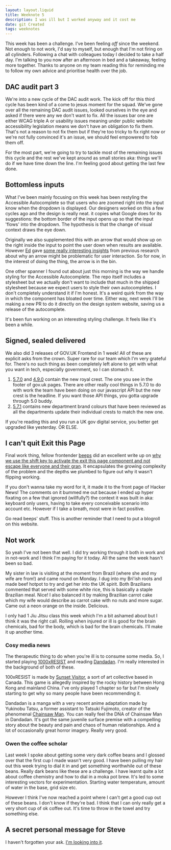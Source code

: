 ```yaml
---
layout: layout.liquid
title: Weeknote 5
description: I was ill but I worked anyway and it cost me
date: git Created
tags: weeknotes
---
```


This week has been a challenge. I've been feeling _off_ since the weekend. Not enough to not work, I'd say to myself, but enough that I'm not firing on all cylinders. Following a chat with colleagues today I decided to take a half day. I'm talking to you now after an afternoon in bed and a takeaway, feeling more together. Thanks to anyone on my team reading this for reminding me to follow my own advice and prioritise health over the job.

## DAC audit part 3

We're into a new cycle of the DAC audit work. The kick off for this third cycle has been kind of a come to jesus moment for the squad. We've gone over all the remaining DAC audit issues, looked ourselves in the eye and asked if there were any we don't want to fix. All the issues bar one are either WCAG triple A or usability issues meaning under public website accessibility legislation means we don't have an obligation to fix them. That's not a reason to not fix them but if they're too tricky to fix right now or we're not fully convinced it's an issue, we should feel empowered to fob them off.

For the most part, we're going to try to tackle most of the remaining issues this cycle and the rest we've kept around as small stories aka: things we'll do if we have time down the line. I'm feeling good about getting the last few done.

## Bottomless inputs

What I've been mainly focusing on this week has been restyling the Accessible Autocomplete so that users who are zoomed right into the input know when the dropdown is displayed. Our designers worked on this a few cycles ago and the design is really neat. it copies what Google does for its suggestions: the bottom border of the input opens up so that the input 'flows' into the dropdown. The hypothesis is that the change of visual context draws the eye down.

Originally we also supplemented this with an arrow that would show up on the right inside the input to point the user down when results are available. However [Ed](https://www.edwardhorsford.com/) gave [some really interesting insights](https://github.com/alphagov/accessible-autocomplete/pull/753#issuecomment-2399953824) from previous research about why an arrow might be problematic for user interaction. So for now, in the interest of doing the thing, the arrow is in the bin.

One other spanner I found out about just this morning is the way we handle styling for the Accessible Autocomplete. The repo itself includes a stylesheet but we actually don't want to include that much in the shipped stylesheet because we expect users to style their own autocompletes. I don't completely understand it if I'm honest. It's a weird quirk from the way in which the component has bloated over time. Either way, next week I'll be making a new PR to do it directly on the design system website, saving us a release of the autocomplete.

It's been fun working on an interesting styling challenge. It feels like it's been a while.

## Signed, sealed delivered

We also did 3 releases of GOV.UK Frontend in 1 week! All of these are explicit asks from the crown. Super rare for our team which I'm very grateful for. There's no such thing as been completely left alone to get with what you want in tech, especially government, so I can stomach it.

1. [5.7.0](https://github.com/alphagov/govuk-frontend/releases/tag/v5.7.0) and [4.9.0](https://github.com/alphagov/govuk-frontend/releases/tag/v4.9.0) contain the new royal crest. The one you see in the footer of gov.uk pages. There are other really cool things in 5.7.0 to do with work the team have been doing on our javascript API but the new crest is the headline. If you want those API things, you gotta upgrade through 5.0 buddy.
2. [5.7.1](https://github.com/alphagov/govuk-frontend/releases/tag/v5.7.1) contains new department brand colours that have been reviewed as all the departments update their individual crests to match the new one.

If you're reading this and you run a UK gov digital service, you better get upgraded like yesterday. OR ELSE.

## I can't quit Exit this Page

Final work thing, fellow frontender [beeps](https://beeps.website/) did an excellent write up on [why we use the shift key to activate the exit this page component and not escape like everyone and their gran](https://beeps.website/blog/2024-10-09-why-govuk-exit-this-page-doesnt-use-escape/). It encapsulates the growing complexity of the problem and the depths we plumbed to figure out why it wasn't flipping working.

If you don't wanna take my word for it, it made it to the front page of Hacker News! The comments on it bummed me out because I ended up hyper fixating on a few that ignored (willfully?) the context it was built in aka: keyboard only users, having to take every conceivable scenario into account etc. However if I take a breath, most were in fact positive.

Go read beeps' stuff. This is another reminder that I need to put a blogroll on this website.

## Not work

So yeah I've not been that well. I did try working through it both in work and in not-work and I think I'm paying for it today. All the same the week hasn't been so bad.

My sister in law is visiting at the moment from Brazil (where she and my wife are from!) and came round on Monday. I dug into my Bri'ish roots and made beef hotpot to try and get her into the UK spirit. Both Brazilians commented that served with some white rice, this is basically a staple Brazilian meal. Nice! I also balanced it by making Brazilian carrot cake which my wife would describe as carrot cake with no nuts and more sugar. Came out a neon orange on the inside. Delicious.

I only had 1 Jiu Jitsu class this week which I'm a bit ashamed about but I think it was the right call. Rolling when injured or ill is good for the brain chemicals, bad for the body, which is bad for the brain chemicals. I'll make it up another time.

### Cosy media news

The therapeutic thing to do when you're ill is to consume some media. So, I started playing [1000xRESIST](https://store.steampowered.com/app/1675830/1000xRESIST/) and reading [Dandadan](https://en.wikipedia.org/wiki/Dandadan). I'm really interested in the background of both of these.

100xRESIST is made by [Sunset Visitor](https://www.sunsetvisitor.studio/), a sort of art collective based in Canada. This game is allegedly inspired by the rocky history between Hong Kong and mainland China. I've only played 1 chapter so far but I'm slowly starting to get why so many people have been recommending it.

Dandadan is a manga with a very recent anime adaptation made by Yukinobu Tatsu, a former assistant to Tatsuki Fujimoto, creator of the phenomenal [Chainsaw Man](https://en.wikipedia.org/wiki/Chainsaw_Man). You can really feel the DNA of Chainsaw Man in Dandadan. It's got the same juvenile surface premise with a compelling story about the beauty and pain and chaos of human relationships. And a lot of occasionally great horror imagery. Really very good.

### Owen the coffee scholar

Last week I spoke about getting some very dark coffee beans and I glossed over that the first cup I made wasn't very good. I have been pulling my hair out this week trying to dial it in and get something worthwhile out of these beans. Really dark beans like these are a challenge. I have learnt quite a lot about coffee chemistry and how to dial in a moka pot brew. It's led to some interesting vectors for experimentation. Starting water temperature, amount of water in the base, grid size etc.

However I think I've now reached a point where I can't get a good cup out of these beans. I don't know if they're bad. I think that I can only really get a very short cup of ok coffee out. It's time to throw in the towel and try something else.

## A secret personal message for Steve

I haven't forgotten your ask. [I'm looking into it](https://www.11ty.dev/docs/plugins/rss/).
